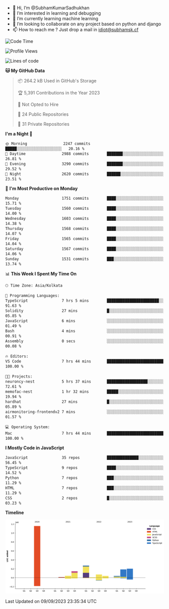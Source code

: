 - 👋 Hi, I’m @SubhamKumarSadhukhan
- 👀 I’m interested in learning and debugging
- 🌱 I’m currently learning machine learning
- 💞️ I’m looking to collaborate on any project based on python and django
- 📫 How to reach me ?
      Just drop a mail in idiot@subhamsk.cf

<!---
SubhamKumarSadhukhan/SubhamKumarSadhukhan is a ✨ special ✨ repository because its `README.md` (this file) appears on your GitHub profile.
You can click the Preview link to take a look at your changes.
--->


<!--START_SECTION:waka-->
![Code Time](http://img.shields.io/badge/Code%20Time-1%2C549%20hrs%203%20mins-blue)

![Profile Views](http://img.shields.io/badge/Profile%20Views-0-blue)

![Lines of code](https://img.shields.io/badge/From%20Hello%20World%20I%27ve%20Written-2.2%20million%20lines%20of%20code-blue)

**🐱 My GitHub Data** 

> 📦 264.2 kB Used in GitHub's Storage 
 > 
> 🏆 5,391 Contributions in the Year 2023
 > 
> 🚫 Not Opted to Hire
 > 
> 📜 24 Public Repositories 
 > 
> 🔑 31 Private Repositories 
 > 
**I'm a Night 🦉** 

```text
🌞 Morning                2247 commits        █████░░░░░░░░░░░░░░░░░░░░   20.16 % 
🌆 Daytime                2988 commits        ███████░░░░░░░░░░░░░░░░░░   26.81 % 
🌃 Evening                3290 commits        ███████░░░░░░░░░░░░░░░░░░   29.52 % 
🌙 Night                  2620 commits        ██████░░░░░░░░░░░░░░░░░░░   23.51 % 
```
📅 **I'm Most Productive on Monday** 

```text
Monday                   1751 commits        ████░░░░░░░░░░░░░░░░░░░░░   15.71 % 
Tuesday                  1560 commits        ████░░░░░░░░░░░░░░░░░░░░░   14.00 % 
Wednesday                1603 commits        ████░░░░░░░░░░░░░░░░░░░░░   14.38 % 
Thursday                 1568 commits        ████░░░░░░░░░░░░░░░░░░░░░   14.07 % 
Friday                   1565 commits        ████░░░░░░░░░░░░░░░░░░░░░   14.04 % 
Saturday                 1567 commits        ████░░░░░░░░░░░░░░░░░░░░░   14.06 % 
Sunday                   1531 commits        ███░░░░░░░░░░░░░░░░░░░░░░   13.74 % 
```


📊 **This Week I Spent My Time On** 

```text
🕑︎ Time Zone: Asia/Kolkata

💬 Programming Languages: 
TypeScript               7 hrs 5 mins        ███████████████████████░░   91.63 % 
Solidity                 27 mins             █░░░░░░░░░░░░░░░░░░░░░░░░   05.85 % 
JavaScript               6 mins              ░░░░░░░░░░░░░░░░░░░░░░░░░   01.49 % 
Bash                     4 mins              ░░░░░░░░░░░░░░░░░░░░░░░░░   00.91 % 
Assembly                 0 secs              ░░░░░░░░░░░░░░░░░░░░░░░░░   00.08 % 

🔥 Editors: 
VS Code                  7 hrs 44 mins       █████████████████████████   100.00 % 

🐱‍💻 Projects: 
neuroncy-nest            5 hrs 37 mins       ██████████████████░░░░░░░   72.61 % 
memofac-nest             1 hr 32 mins        █████░░░░░░░░░░░░░░░░░░░░   19.94 % 
hardhat                  27 mins             █░░░░░░░░░░░░░░░░░░░░░░░░   05.89 % 
airmonitoring-frontendv2 7 mins              ░░░░░░░░░░░░░░░░░░░░░░░░░   01.57 % 

💻 Operating System: 
Mac                      7 hrs 44 mins       █████████████████████████   100.00 % 
```

**I Mostly Code in JavaScript** 

```text
JavaScript               35 repos            ██████████████░░░░░░░░░░░   56.45 % 
TypeScript               9 repos             ████░░░░░░░░░░░░░░░░░░░░░   14.52 % 
Python                   7 repos             ███░░░░░░░░░░░░░░░░░░░░░░   11.29 % 
HTML                     7 repos             ███░░░░░░░░░░░░░░░░░░░░░░   11.29 % 
CSS                      2 repos             █░░░░░░░░░░░░░░░░░░░░░░░░   03.23 % 
```



**Timeline**

![Lines of Code chart](https://raw.githubusercontent.com/SubhamKumarSadhukhan/SubhamKumarSadhukhan/main/assets/bar_graph.png)


 Last Updated on 09/09/2023 23:35:34 UTC
<!--END_SECTION:waka-->
